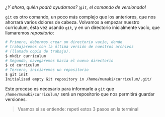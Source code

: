 _¿Y ahora, quién podrá ayudarnos? ¡`git`, el comando de versionado!_

`git` es otro comando, un poco más complejo que los anteriores, que nos ahorrará varios dolores de cabeza. Volvamos a empezar nuestro currículum, ésta vez usando `git`, y en un directorio inicialmente vacío, que llamaremos _repositorio_: 

```bash
# Primero, debermos crear un directorio vacío, donde
# trabajaremos con la última versión de nuestros archivos 
# (llamada copia de trabajo).
$ mkdir curriculum
# Segundo, navegaremos hacia el nuevo directorio
$ cd curriculum
# Tercero, iniciaremos un repositorio
$ git init
Initialized empty Git repository in /home/mumuki/curriculum/.git/
```

Este proceso es necesario para informarle a `git` que `/home/mumuki/curriculum/` será un repositorio que nos permitirá guardar versiones. 

> Veamos si se entiende: repetí estos 3 pasos en la terminal 

